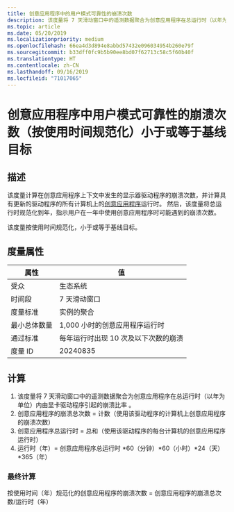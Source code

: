```yaml
---
title: 创意应用程序中的用户模式可靠性的崩溃次数
description: 该度量将 7 天滑动窗口中的遥测数据聚合为创意应用程序在总运行时（以年为单位）内由显卡驱动程序引起的崩溃比率
ms.topic: article
ms.date: 05/20/2019
ms.localizationpriority: medium
ms.openlocfilehash: 66ea4d3d894e8abbd57432e096034954b260e79f
ms.sourcegitcommit: b33dff0fc9b5b90ee8bd07f62713c58c5f60b40f
ms.translationtype: HT
ms.contentlocale: zh-CN
ms.lasthandoff: 09/16/2019
ms.locfileid: "71017065"
---
```

# <a name="number-of-user-mode-reliability-for-crashes-in-creative-applications-normalized-by-usage-is-less-than-or-equal-to-the-baseline-goal"></a>创意应用程序中用户模式可靠性的崩溃次数（按使用时间规范化）小于或等于基线目标

## <a name="description"></a>描述

该度量计算在创意应用程序上下文中发生的显示器驱动程序的崩溃次数，并计算具有更新的驱动程序的所有计算机上的[创意应用程序](measure-appendix.md#creative-applications-example)运行时。 然后，该度量将总运行时规范化到年，指示用户在一年中使用创意应用程序时可能遇到的崩溃次数。

该度量按使用时间规范化，小于或等于基线目标。

## <a name="measure-attributes"></a>度量属性

|属性|值|
|----|----|
|受众 |生态系统|
|时间段 |7 天滑动窗口|
|度量标准 |实例的聚合|
|最小总体数量 |1,000 小时的创意应用程序运行时|
|通过标准 |每年运行时出现 10 次及以下次数的崩溃|
|度量 ID |20240835|

## <a name="calculation"></a>计算

1. 该度量将 7 天滑动窗口中的遥测数据聚合为创意应用程序在总运行时（以年为单位）内由显卡驱动程序引起的崩溃比率  。
2. 创意应用程序的崩溃总次数 = 计数（使用该驱动程序的计算机上创意应用程序的崩溃次数） 
3. 创意应用程序总运行时 = 总和（使用该驱动程序的每台计算机的创意应用程序运行时） 
4. 运行时（年）= 创意应用程序总运行时 \*60（分钟）\*60（小时）\*24（天）\*365（年） 

### <a name="final-calculation"></a>最终计算

按使用时间（年）规范化的创意应用程序的崩溃次数 = 创意应用程序的崩溃总次数/运行时（年） 
